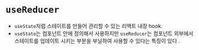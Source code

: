 # `useReducer`

- `useState`처럼 스테이트를 만들어 관리할 수 있는 리액트 내장 hook.
- `useState`는 컴포넌트 안에 정의해서 사용하지만 `useReducer`는 컴포넌트 외부에서 스테이트를 업데이트 시키는 부분을 부닐하여 사용할 수 있다는 특징이 있다 .

